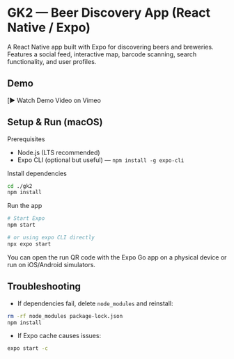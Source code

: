 # GK2 — Beer Discovery App (React Native / Expo)

A React Native app built with Expo for discovering beers and breweries. Features a social feed, interactive map, barcode scanning, search functionality, and user profiles.

## Demo

[▶️ Watch Demo Video on Vimeo
## Setup & Run (macOS)

Prerequisites

- Node.js (LTS recommended)
- Expo CLI (optional but useful) — `npm install -g expo-cli`

Install dependencies

```bash
cd ./gk2
npm install
```

Run the app

```bash
# Start Expo
npm start

# or using expo CLI directly
npx expo start
```

You can open the run QR code with the Expo Go app on a physical device or run on iOS/Android simulators.

## Troubleshooting
- If dependencies fail, delete `node_modules` and reinstall:

```bash
rm -rf node_modules package-lock.json
npm install
```

- If Expo cache causes issues:

```bash
expo start -c
```
